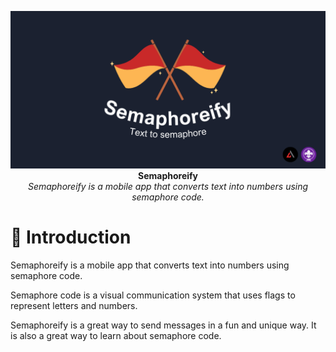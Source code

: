 
<p align="center">
  <img src="https://github.com/Dappy-Net/Semaphoreify/blob/main/static/Text%20to%20semaphore.png"> <br>
  <b>Semaphoreify</b> <br>
  <i>Semaphoreify is a mobile app that converts text into numbers using semaphore code.</i>
</p>

# 🚩 Introduction

<p>Semaphoreify is a mobile app that converts text into numbers using semaphore code.</p>
<p>Semaphore code is a visual communication system that uses flags to represent letters and numbers. </p>
<p>Semaphoreify is a great way to send messages in a fun and unique way. It is also a great way to learn about semaphore code.</p>
